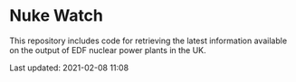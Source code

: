 # Nuke Watch

This repository includes code for retrieving the latest information available on the output of EDF nuclear power plants in the UK.

Last updated: 2021-02-08 11:08